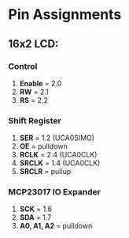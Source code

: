 # Pin Assignments

## 16x2 LCD:

### Control
1) **Enable** = 2.0
2) **RW** = 2.1
3) **RS** = 2.2

### Shift Register
1) **SER** = 1.2 (UCA0SIMO)
2) **OE** = pulldown
3) **RCLK** = 2.4 (UCA0CLK)
4) **SRCLK** = 1.4 (UCA0CLK)
5) **SRCLR** = pullup

### MCP23017 IO Expander
1) **SCK** = 1.6 
2) **SDA** = 1.7
3) **A0, A1, A2** = pulldown